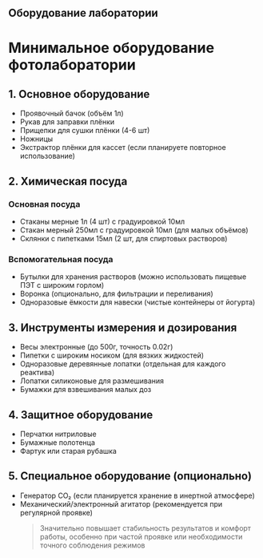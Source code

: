 ## Оборудование лаборатории
# Минимальное оборудование фотолаборатории

## 1. Основное оборудование
- Проявочный бачок (объём 1л)
- Рукав для заправки плёнки
- Прищепки для сушки плёнки (4-6 шт)
- Ножницы
- Экстрактор плёнки для кассет (если планируете повторное использование)

## 2. Химическая посуда
### Основная посуда
- Стаканы мерные 1л (4 шт) с градуировкой 10мл
- Стакан мерный 250мл с градуировкой 10мл (для малых объёмов)
- Склянки с пипетками 15мл (2 шт, для спиртовых растворов)

### Вспомогательная посуда
- Бутылки для хранения растворов (можно использовать пищевые ПЭТ с широким горлом)
- Воронка (опционально, для фильтрации и переливания)
- Одноразовые ёмкости для навески (чистые контейнеры от йогурта)

## 3. Инструменты измерения и дозирования
- Весы электронные (до 500г, точность 0.02г)
- Пипетки с широким носиком (для вязких жидкостей)
- Одноразовые деревянные лопатки (отдельная для каждого реактива)
- Лопатки силиконовые для размешивания
- Бумажки для взвешивания малых доз

## 4. Защитное оборудование
- Перчатки нитриловые
- Бумажные полотенца
- Фартук или старая рубашка

## 5. Специальное оборудование (опционально)
- Генератор CO₂ (если планируется хранение в инертной атмосфере)
- Механический/электронный агитатор (рекомендуется при регулярной проявке)
   > Значительно повышает стабильность результатов и комфорт работы,
   > особенно при частой проявке или необходимости точного соблюдения режимов
  